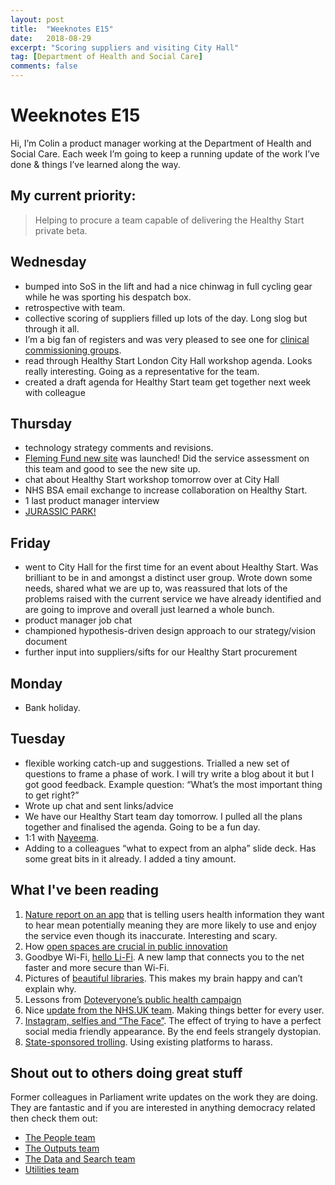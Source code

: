 ```yaml
---
layout: post
title:  "Weeknotes E15"
date:   2018-08-29
excerpt: "Scoring suppliers and visiting City Hall"
tag: [Department of Health and Social Care]
comments: false
---
```


# Weeknotes E15
Hi, I’m Colin a product manager working at the Department of Health and Social Care. Each week I’m going to keep a running update of the work I’ve done & things I’ve learned along the way.

## My current priority:
> Helping to procure a team capable of delivering the Healthy Start private beta.

## Wednesday
- bumped into SoS in the lift and had a nice chinwag in full cycling gear while he was sporting his despatch box.
- retrospective with team.
- collective scoring of suppliers filled up lots of the day. Long slog but through it all.
- I’m a big fan of registers and was very pleased to see one for [clinical commissioning groups](https://www.registers.service.gov.uk/registers/clinical-commissioning-group).
- read through Healthy Start London City Hall workshop agenda. Looks really interesting. Going as a representative for the team.
- created a draft agenda for Healthy Start team get together next week with colleague

## Thursday
- technology strategy comments and revisions. 
- [Fleming Fund new site](http://www.flemingfund.org/) was launched! Did the service assessment on this team and good to see the new site up.
- chat about Healthy Start workshop tomorrow over at City Hall
- NHS BSA email exchange to increase collaboration on Healthy Start.
- 1 last product manager interview
- [JURASSIC PARK!](https://www.youtube.com/watch?v=vn9mMeWcgoM)

## Friday
- went to City Hall for the first time for an event about Healthy Start. Was brilliant to be in and amongst a distinct user group. Wrote down some needs, shared what we are up to, was reassured that lots of the problems raised with the current service we have already identified and are going to improve and overall just learned a whole bunch.
- product manager job chat
- championed hypothesis-driven design approach to our strategy/vision document
- further input into suppliers/sifts for our Healthy Start procurement

## Monday
- Bank holiday.

## Tuesday
- flexible working catch-up and suggestions. Trialled a new set of questions to frame a phase of work. I will try write a blog about it but I got good feedback. Example question: “What’s the most important thing to get right?”
- Wrote up chat and sent links/advice
- We have our Healthy Start team day tomorrow. I pulled all the plans together and finalised the agenda. Going to be a fun day.
- 1:1 with [Nayeema](https://twitter.com/NayeemaC?lang=en).
- Adding to a colleagues “what to expect from an alpha” slide deck. Has some great bits in it already. I added a tiny amount.

## What I've been reading
1. [Nature report on an app](https://www.nature.com/articles/s41746-018-0039-z) that is telling users health information they want to hear mean potentially meaning they are more likely to use and enjoy the service even though its inaccurate. Interesting and scary.
2. How [open spaces are crucial in public innovation](https://www.siceurope.eu/countries/spain/open-spaces-citizen-engagement-lessons-basque-country?alt_path=node/188)
3. Goodbye Wi-Fi, [hello Li-Fi](https://www.dezeen.com/2018/07/24/c-224-lamp-lifi-technology-alexandre-picciotto-ecal-design/). A new lamp that connects you to the net faster and more secure than Wi-Fi.
4. Pictures of [beautiful libraries](https://www.theguardian.com/artanddesign/gallery/2018/jul/31/libraries-world-most-beautiful-in-pictures). This makes my brain happy and can’t explain why.
5. Lessons from [Doteveryone’s public health campaign](https://medium.com/doteveryone/some-lessons-from-building-a-digital-public-health-campaign-bc3feec6529e)
6. Nice [update from the NHS.UK team](https://digital.nhs.uk/blog/transformation-blog/2018/making-the-nhs-website-better-for-everyone). Making things better for every user.
7. [Instagram, selfies and “The Face”](https://www.bbc.co.uk/bbcthree/article/5c237a34-7a47-4deb-a5b4-a23e77cc88f7). The effect of trying to have a perfect social media friendly appearance. By the end feels strangely dystopian.
8. [State-sponsored trolling](https://www.bloomberg.com/features/2018-government-sponsored-cyber-militia-cookbook). Using existing platforms to harass.

## Shout out to others doing great stuff
Former colleagues in Parliament write updates on the work they are doing. They are fantastic and if you are interested in anything democracy related then check them out:
- [The People team](https://ukparliament.github.io/sprintnotes.people/)
- [The Outputs team](https://ukparliament.github.io/sprintnotes.outputs/)
- [The Data and Search team](https://ukparliament.github.io/weeknotes.data-search/)
- [Utilities team](https://medium.com/@gemmarogers1)

